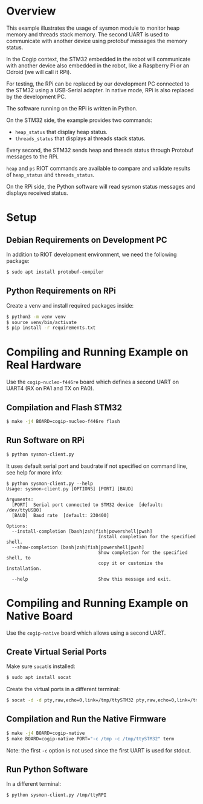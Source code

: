 # Overview

This example illustrates the usage of sysmon module to monitor heap memory and threads stack memory.
The second UART is used to communicate with another device using protobuf messages the memory status.

In the Cogip context, the STM32 embedded in the robot will communicate with another device
also embedded in the robot, like a Raspberry Pi or an Odroid (we will call it RPi).

For testing, the RPi can be replaced by our development PC connected to the STM32
using a USB-Serial adapter. In native mode, RPi is also replaced by the development PC.

The software running on the RPi is written in Python.

On the STM32 side, the example provides two commands:
* `heap_status` that display heap status.
* `threads_status` that displays al threads stack status.

Every second, the STM32 sends heap and threads status through Protobuf messages to the RPi.

`heap` and `ps` RIOT commands are available to compare and validate results of `heap_status` and `threads_status`.

On the RPi side, the Python software will read sysmon status messages and displays received status.

# Setup

## Debian Requirements on Development PC

In addition to RIOT development environment, we need the following package:

```sh
$ sudo apt install protobuf-compiler
```

## Python Requirements on RPi

Create a venv and install required packages inside:

```sh
$ python3 -m venv venv
$ source venv/bin/activate
$ pip install -r requirements.txt
```

# Compiling and Running Example on Real Hardware

Use the `cogip-nucleo-f446re` board which defines a second UART on UART4 (RX on PA1 and TX on PA0).

## Compilation and Flash STM32

```sh
$ make -j4 BOARD=cogip-nucleo-f446re flash
```

## Run Software on RPi

```sh
$ python sysmon-client.py
```

It uses default serial port and baudrate if not specified on command line, see help for more info:

```
$ python sysmon-client.py --help
Usage: sysmon-client.py [OPTIONS] [PORT] [BAUD]

Arguments:
  [PORT]  Serial port connected to STM32 device  [default: /dev/ttyUSB0]
  [BAUD]  Baud rate  [default: 230400]

Options:
  --install-completion [bash|zsh|fish|powershell|pwsh]
                                  Install completion for the specified shell.
  --show-completion [bash|zsh|fish|powershell|pwsh]
                                  Show completion for the specified shell, to
                                  copy it or customize the installation.

  --help                          Show this message and exit.
```

# Compiling and Running Example on Native Board

Use the `cogip-native` board which allows using a second UART.

## Create Virtual Serial Ports

Make sure `socat`is installed:

```sh
$ sudo apt install socat
```

Create the virtual ports in a different terminal:

```sh
$ socat -d -d pty,raw,echo=0,link=/tmp/ttySTM32 pty,raw,echo=0,link=/tmp/ttyRPI
```

## Compilation and Run the Native Firmware

```sh
$ make -j4 BOARD=cogip-native
$ make BOARD=cogip-native PORT="-c /tmp -c /tmp/ttySTM32" term
```

Note: the first `-c` option is not used since the first UART is used for stdout.

## Run Python Software

In a different terminal:

```sh
$ python sysmon-client.py /tmp/ttyRPI
```
